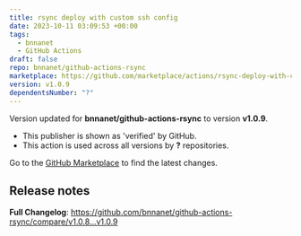 ```yaml
---
title: rsync deploy with custom ssh config
date: 2023-10-11 03:09:53 +00:00
tags:
  - bnnanet
  - GitHub Actions
draft: false
repo: bnnanet/github-actions-rsync
marketplace: https://github.com/marketplace/actions/rsync-deploy-with-custom-ssh-config
version: v1.0.9
dependentsNumber: "?"
---
```



Version updated for **bnnanet/github-actions-rsync** to version **v1.0.9**.
- This publisher is shown as 'verified' by GitHub.
- This action is used across all versions by **?** repositories.

Go to the [GitHub Marketplace](https://github.com/marketplace/actions/rsync-deploy-with-custom-ssh-config) to find the latest changes.

## Release notes

**Full Changelog**: https://github.com/bnnanet/github-actions-rsync/compare/v1.0.8...v1.0.9
